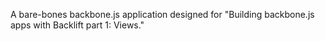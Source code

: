 A bare-bones backbone.js application designed for "Building backbone.js apps with Backlift part 1: Views."